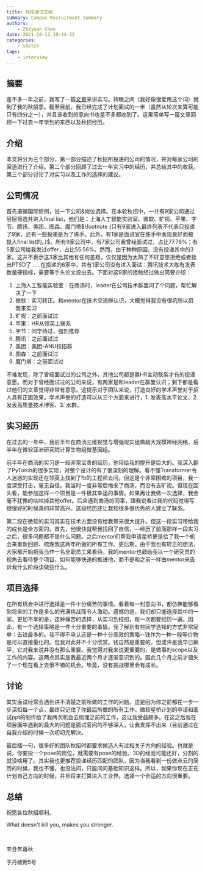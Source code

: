 ```yaml
---
title: 秋招面试总结
summary: Campus Recruitment Summary
authors:
    - Zhiyuan Chen
date: 2021-10-12 19:44:52
categories: 
    - sketch
tags:
    - interview
---
```


## 摘要

差不多一年之前，我写了一篇[文章](20201101)来讲实习。转眼之间（我好像很爱用这个词）就到了我的秋招季。截至目前，我已经完成了计划面试的一半（虽然从轮次来算可能只有四分之一），并且该收到的意向书也差不多都收到了。这里简单写一篇文章回顾一下过去一年学到的东西以及秋招经历。

## 介绍

本文将分为三个部分，第一部分描述了秋招所投递的公司的情况，并对每家公司的渠道进行了介绍。第二个部分回顾了过去一年实习中的经历，并总结其中的收获。第三个部分讨论了对实习以及工作的选择的建议。

## 公司情况

首先遵循国际惯例，说一下公司&岗位选择。在本轮秋招中，一共有9家公司通过层层筛选并进入final list，他们是：上海人工智能实验室、微软、旷视、苹果、字节、腾讯、美团、图森、魔门塔$\footnote {只有9家进入最终列表不代表只投递了9家，还有一些投递是为了练手。此外，有1家是面试官在练手中表现良好而被提入final list的。}$。所有9家公司中，有7家公司我曾经面试过，占比77.78%；有5家公司给我发过offer，占比55.56%。然而，由于种种原因，没有投递其中的3家。这并不表示这3家比其他有任何差距，仅仅是因为太熟了不好意思拒绝或者挂出PTSD了……在投递的6家中，共有1家公司没有进入面试：腾讯技术大咖有发表数量硬指标，需要等手头论文投出去。下面对这9家的接触经过做出简要介绍：

1. 上海人工智能实验室：在商汤时，leader在公司技术群里问了个问题，帮忙解决了一下
2. 微软：实习转正。和mentor在技术交流群认识，大概觉得我没有很坑所以招我来实习
3. 旷视：之前面试过
4. 苹果：HR从领英上联系
5. 字节：同学待过，强烈推荐
6. 腾讯：之前面试过
7. 美团：美团-ANU校招群
8. 图森：之前面试过
9. 魔门塔：之前面试过

不难发现，除了曾经面试过的公司之外，其他公司都是靠HR主动联系才有的投递意愿。而对于曾经面试过的公司来说，有两家是和leader在群里认识；剩下都是看过他们的文章觉得非常有意思。这提示对于团队来说，打造良好的学术声誉对于招人具有正面效果。学术声誉的打造可以从三个方面来进行，1. 发表高水平论文、2. 发表高质量技术博客、3. 水群。

## 实习经历

在过去的一年中，我前半年在商汤三维视觉与增强现实组做超大规模神经网络，后半年在微软亚洲研究院计算生物组做基因组。

前半年在商汤的实习是一段非常宝贵的经历，他带给我的提升是巨大的。我深入翻了PyTorch的很多实现，对整个设计的有了很深刻的理解。看不懂Transformer令人迷惑的实现还在领英上找到了fb的工程师去问。但这是个非常困难的项目，我一度深受打击，毫无自信。我当时一度非常后悔来了商汤，而没有去旷视。但现在回头看，能参加这样一个项目是一件极其幸运的事情。如果再让我做一次选择，我会毫不犹豫的咕咕掉其他offer。后来遇到商汤的同事，跟我说看过我的代码觉得写很很好的时候真的非常高兴。这段经历还让我和很多很优秀的人建立了联系。

第二段在微软的实习其实在技术方面没有给我带来很大提升。但这一段实习带给我的成长是全方面的。首先，他很快就帮我找回了自信，—经历了前面那样一段实习之后，很多问题都不是什么问题。之后mentor们帮我申请星桥更是给了我一个机会来重新回顾、梳理我这两年所做的所有工作。更后期，由于我也有转正的想法，大家都开始把我当作一名全职员工来看待。我的mentor也鼓励我以一个研究员的视角去看待整个项目，如何能够快速的推进他，而不是和之前一样由mentor来告诉我什么阶段该做些什么。

## 项目选择

在所有机会中进行选择是一件十分痛苦的事情。看着每一封意向书，都仿佛能够看到将来的工作是多么的充满挑战而令人激动。遗憾的是，我们却只能选择其中的一家。更加不幸的是，这种痛苦的选择，从实习到校招，每一次都要经历一遍。因此，有一个选择策略是一件十分重要的事情。我了解到有些同学选择的方式非常简单：去钱最多的。我不得不承认这是一种十分高效的策略--钱作为一种一般等价物是可以直接量化的。但我对此并不十分欣赏。钱自然是重要的，但或许是我早已躺平，它对我来说并没有那么重要。我觉得对我来说更重要的，是做事的scope以及工作的内容。这两点其实是我最近两个月才逐渐意识到的。因此几个月之前才错失了一个现在看上去很不错的机会。毕竟，没有挑战哪里会有成长。

## 讨论

其实面试经常会遇到讲不清楚之前所做的工作的问题。这是因为你之前都在一步一步深扣每一个点，最终只记住了你最后所做的所有工作。微软星桥计划的申请和面试ppt的制作给了我两次机会去梳理之前的工作，这让我受益颇多。在这之后我在项目面中遇到的最大的问题是面试官问的不够深入，让我发挥不出来（目前通过在自我介绍的时候一次叨叨完解决。

最后插一句，很多好的团队秋招时都要求候选人有过相关子方向的经验。也就是说，你要投一个pose的岗位，就需要有pose的经验。3D的经验可能还好，分割的就没啥用了。其实我也更推荐投递经历匹配的团队，因为当我看到一份做点云的简历的时候，我也不懂，也没法问，只能问问基础知识这样。所以，如果你现在正在计划自己方向的时候，并且将来打算进入工业界。选择一个合适的方向很重要。

## 总结

祝愿各位秋招顺利。

What doesn't kill you, makes you stronger.

</br>

辛丑年暮秋

于丹棱街5号
